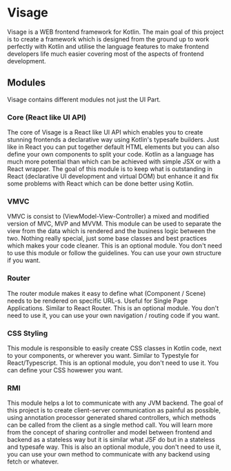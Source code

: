 # Visage
Visage is a WEB frontend framework for Kotlin. The main goal of this project is to create a framework which is designed from the ground up to work perfectly with Kotlin and utilise the language features to make frontend developers life much easier covering most of the aspects of frontend development.

## Modules
Visage contains different modules not just the UI Part.

### Core (React like UI API)
The core of Visage is a React like UI API which enables you to create stunning frontends a declarative way using Kotlin's typesafe builders. Just like in React you can put together default HTML elements but you can also define your own components to split your code. Kotlin as a language has much more potential than which can be achieved with simple JSX or with a React wrapper. The goal of this module is to keep what is outstanding in React (declarative UI development and virtual DOM) but enhance it and fix some problems with React which can be done better using Kotlin.

### VMVC
VMVC is consist to (ViewModel-View-Controller) a mixed and modified version of MVC, MVP and MVVM. This module can be used to separate the view from the data which is rendered and the business logic between the two. Nothing really special, just some base classes and best practices which makes your code cleaner. This is an optional module. You don't need to use this module or follow the guidelines. You can use your own structure if you want.

### Router
The router module makes it easy to define what (Component / Scene) needs to be rendered on specific URL-s. Useful for Single Page Applications. Similar to React Router. This is an optional module. You don't need to use it, you can use your own navigation / routing code if you want.

### CSS Styling
This module is responsible to easily create CSS classes in Kotlin code, next to your components, or wherever you want. Similar to Typestyle for React/Typescript. This is an optional module, you don't need to use it. You can define your CSS howewer you want.

### RMI
This module helps a lot to communicate with any JVM backend. The goal of this project is to create client-server communication as painful as possible, using annotation processor generated shared controllers, which methods can be called from the client as a single method call. You will learn more from the concept of sharing controller and model between frontend and backend as a stateless way but it is similar what JSF do but in a stateless and typesafe way. This is also an optional module, you don't need to use it, you can use your own method to communicate with any backend using fetch or whatever.


